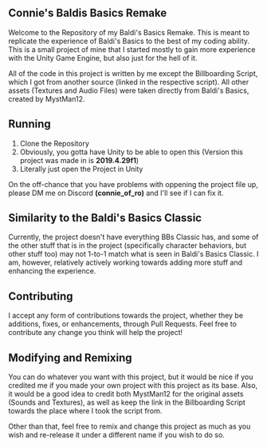 ## Connie's Baldis Basics Remake
Welcome to the Repository of my Baldi's Basics Remake. This is meant to replicate the experience of Baldi's Basics to the best of my coding ability.
This is a small project of mine that I started mostly to gain more experience with the Unity Game Engine, but also just for the hell of it.

All of the code in this project is written by me except the Billboarding Script, which I got from another source (linked in the respective script).
All other assets (Textures and Audio Files) were taken directly from Baldi's Basics, created by MystMan12.

## Running
1) Clone the Repository
2) Obviously, you gotta have Unity to be able to open this (Version this project was made in is **2019.4.29f1**)
3) Literally just open the Project in Unity

On the off-chance that you have problems with oppening the project file up, please DM me on Discord **(connie_of_ro)** and I'll see if I can fix it.

## Similarity to the Baldi's Basics Classic
Currently, the project doesn't have everything BBs Classic has, and some of the other stuff that is in the project (specifically character behaviors, but other stuff too) may not 1-to-1 match what is seen in Baldi's Basics Classic.
I am, however, relatively actively working towards adding more stuff and enhancing the experience.

## Contributing
I accept any form of contributions towards the project, whether they be additions, fixes, or enhancements, through Pull Requests.
Feel free to contribute any change you think will help the project!

## Modifying and Remixing
You can do whatever you want with this project, but it would be nice if you credited me if you made your own project with this project as its base.
Also, it would be a good idea to credit both MystMan12 for the original assets (Sounds and Textures), as well as keep the link in the Billboarding Script towards the place where I took the script from.

Other than that, feel free to remix and change this project as much as you wish and re-release it under a different name if you wish to do so.
